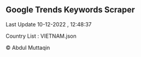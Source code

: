 

## Google Trends Keywords Scraper 
 
Last Update 10-12-2022 , 12:48:37

Country List :
VIETNAM.json



© Abdul Muttaqin 
